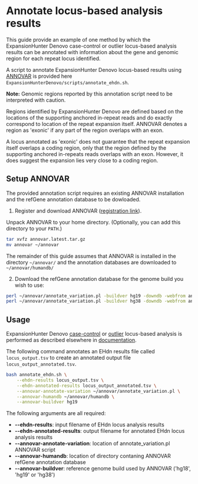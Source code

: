 # Annotate locus-based analysis results

This guide provide an example of one method by which the ExpansionHunter Denovo case-control or outlier locus-based analysis results can be annotated with information about the gene and genomic region for each repeat locus identified.

A script to annotate ExpansionHunter Denovo locus-based results using [ANNOVAR](http://annovar.openbioinformatics.org) is provided here `ExpansionHunterDenovo/scripts/annotate_ehdn.sh`. 


**Note:** Genomic regions reported by this annotation script need to be interpreted with caution.

Regions identified by ExpansionHunter Denovo are defined based on the locations of the supporting anchored in-repeat reads and do exactly correspond to location of the repeat expansion itself. ANNOVAR denotes a region as 'exonic' if any part of the region overlaps with an exon.

A locus annotated as 'exonic' does not guarantee that the repeat expansion itself overlaps a coding region, only that the region defined by the supporting anchored in-repeats reads overlaps with an exon. However, it does suggest the expansion lies very close to a coding region.




## Setup ANNOVAR

The provided annotation script requires an existing ANNOVAR installation and the refGene annotation database to be dowloaded.

1. Register and download ANNOVAR ([registration link](http://download.openbioinformatics.org/annovar_download_form.php)).

Unpack ANNOVAR to your home directory. (Optionally, you can add this directory to your `PATH`.)

```bash
tar xvfz annovar.latest.tar.gz
mv annovar ~/annovar
```

The remainder of this guide assumes that ANNOVAR is installed in the directory `~/annovar/` and the annotation databases are downloaded to `~/annovar/humandb/`

2. Download the refGene annotation database for the genome build you wish to use:

```bash
perl ~/annovar/annotate_variation.pl -buildver hg19 -downdb -webfrom annovar refGene ~/annovar/humandb/
perl ~/annovar/annotate_variation.pl -buildver hg38 -downdb -webfrom annovar refGene ~/annovar/humandb/
```


## Usage

ExpansionHunter Denovo [case-control](03_Case_control_quickstart.md) or [outlier](04_Outlier_quickstart.md) locus-based analysis is performed as described elsewhere in [documentation](00_Introduction.md).

The following command annotates an EHdn results file called `locus_output.tsv` to create an annotated output file `locus_output_annotated.tsv`.

```bash
bash annotate_ehdn.sh \
    --ehdn-results locus_output.tsv \
    --ehdn-annotated-results locus_output_annotated.tsv \
    --annovar-annotate-variation ~/annovar/annotate_variation.pl \
    --annovar-humandb ~/annovar/humandb \
    --annovar-buildver hg19
```

The following arguments are all required:

- **--ehdn-results**: input filename of EHdn locus analysis results
- **--ehdn-annotated-results**: output filename for annotated EHdn locus analysis results
- **--annovar-annotate-variation**: location of annotate_variation.pl ANNOVAR script
- **--annovar-humandb**: location of directory contaning ANNOVAR refGene annotation database
- **--annovar-buildver**: reference genome build used by ANNOVAR ('hg18', 'hg19' or 'hg38')

